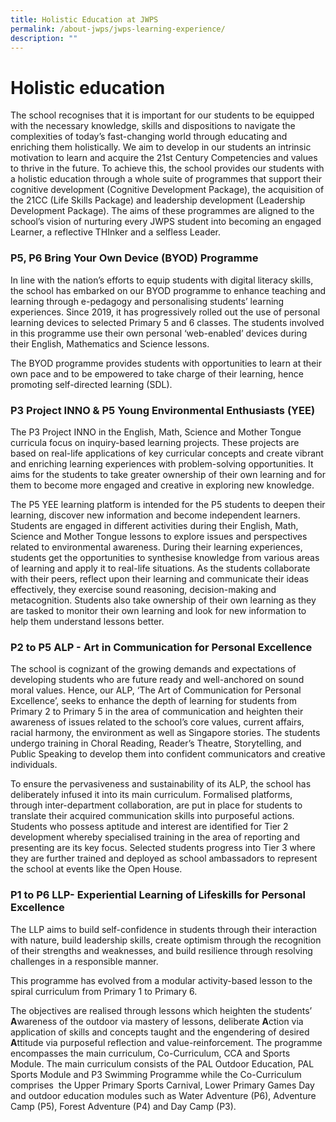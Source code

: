 ```yaml
---
title: Holistic Education at JWPS
permalink: /about-jwps/jwps-learning-experience/
description: ""
---
```

# Holistic education 

The school recognises that it is important for our students to be equipped with the necessary knowledge, skills and dispositions to navigate the complexities of today’s fast-changing world through educating and enriching them holistically. We aim to develop in our students an intrinsic motivation to learn and acquire the 21st Century Competencies and values to thrive in the future. To achieve this, the school provides our students with a holistic education through a whole suite of programmes that support their cognitive development (Cognitive Development Package), the acquisition of the 21CC (Life Skills Package) and leadership development (Leadership Development Package). The aims of these programmes are aligned to the school’s vision of nurturing every JWPS student into becoming an engaged Learner, a reflective THInker and a selfless Leader. 


### P5, P6 Bring Your Own Device (BYOD) Programme

In line with the nation’s efforts to equip students with digital literacy skills, the school has embarked on our BYOD programme to enhance teaching and learning through e-pedagogy and personalising students’ learning experiences. Since 2019, it has progressively rolled out the use of personal learning devices to selected Primary 5 and 6 classes. The students involved in this programme use their own personal ‘web-enabled’ devices during their English, Mathematics and Science lessons.

The BYOD programme provides students with opportunities to learn at their own pace and to be empowered to take charge of their learning, hence promoting self-directed learning (SDL). 

### P3 Project INNO & P5 Young Environmental Enthusiasts (YEE)

The P3 Project INNO in the English, Math, Science and Mother Tongue curricula focus on inquiry-based learning projects. These projects are based on real-life applications of key curricular concepts and create vibrant and enriching learning experiences with problem-solving opportunities. It aims for the students to take greater ownership of their own learning and for them to become more engaged and creative in exploring new knowledge.

The P5 YEE learning platform is intended for the P5 students to deepen their learning, discover new information and become independent learners. Students are engaged in different activities during their English, Math, Science and Mother Tongue lessons to explore issues and perspectives related to environmental awareness. During their learning experiences, students get the opportunities to synthesise knowledge from various areas of learning and apply it to real-life situations. As the students collaborate with their peers, reflect upon their learning and communicate their ideas effectively, they exercise sound reasoning, decision-making and metacognition. Students also take ownership of their own learning as they are tasked to monitor their own learning and look for new information to help them understand lessons better.

### P2 to P5 ALP - Art in Communication for Personal Excellence

The school is cognizant of the growing demands and expectations of developing students who are future ready and well-anchored on sound moral values. Hence, our ALP, ‘The Art of Communication for Personal Excellence’, seeks to enhance the depth of learning for students from Primary 2 to Primary 5 in the area of communication and heighten their awareness of issues related to the school’s core values, current affairs, racial harmony, the environment as well as Singapore stories. The students undergo training in Choral Reading, Reader’s Theatre, Storytelling, and Public Speaking to develop them into confident communicators and creative individuals.

To ensure the pervasiveness and sustainability of its ALP, the school has deliberately infused it into its main curriculum. Formalised platforms, through inter-department collaboration, are put in place for students to translate their acquired communication skills into purposeful actions. Students who possess aptitude and interest are identified for Tier 2 development whereby specialised training in the area of reporting and presenting are its key focus. Selected students progress into Tier 3 where they are further trained and deployed as school ambassadors to represent the school at events like the Open House.

### P1 to P6 LLP- Experiential Learning of Lifeskills for Personal Excellence

The LLP aims to build self-confidence in students through their interaction with nature, build leadership skills, create optimism through the recognition of their strengths and weaknesses, and build resilience through resolving challenges in a responsible manner. 

This programme has evolved from a modular activity-based lesson to the spiral curriculum from Primary 1 to Primary 6. 

The objectives are realised through lessons which heighten the students’ **A**wareness of the outdoor via mastery of lessons, deliberate **A**ction via application of skills and concepts taught and the engendering of desired **A**ttitude via purposeful reflection and value-reinforcement. The programme encompasses the main curriculum, Co-Curriculum, CCA and Sports Module. The main curriculum consists of the PAL Outdoor Education, PAL Sports Module and P3 Swimming Programme while the Co-Curriculum comprises  the Upper Primary Sports Carnival, Lower Primary Games Day and outdoor education modules such as Water Adventure (P6), Adventure Camp (P5), Forest Adventure (P4) and Day Camp (P3).